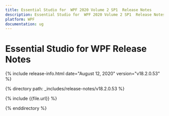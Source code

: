 ```yaml
---
title: Essential Studio for  WPF 2020 Volume 2 SP1  Release Notes  
description: Essential Studio for  WPF 2020 Volume 2 SP1  Release Notes  
platform: WPF
documentation: ug
---
```


# Essential Studio for  WPF  Release Notes  

{% include release-info.html date="August 12, 2020"  version="v18.2.0.53" %} 


{% directory path: _includes/release-notes/v18.2.0.53 %}

{% include {{file.url}} %}

{% enddirectory %}